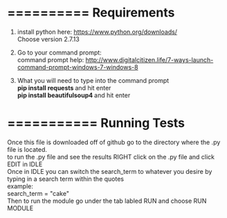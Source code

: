 ==========
Requirements
=========
1. install python here: https://www.python.org/downloads/ </br>
   Choose version 2.7.13

2. Go to your command prompt: </br>
   command prompt help: http://www.digitalcitizen.life/7-ways-launch-command-prompt-windows-7-windows-8</br>

3. What you will need to type into the command prompt </br>
<b> pip install requests </b> and hit enter </br>
<b> pip install beautifulsoup4 </b> and hit enter </br>

===========
Running Tests
===========
Once this file is downloaded off of github go to the directory where the .py file is located. </br>
to run the .py file and see the results RIGHT click on the .py file and click EDIT in IDLE </br>
Once in IDLE you can switch the search_term to whatever you desire by typing in a search term within the quotes </br>
example: </br>
search_term = "cake" </br>
Then to run the module go under the tab labled RUN and choose RUN MODULE </br>
